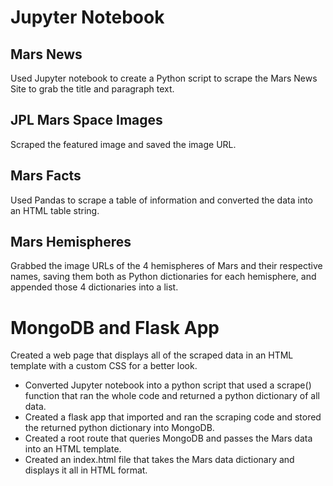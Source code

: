 # Jupyter Notebook
## Mars News
Used Jupyter notebook to create a Python script to scrape the Mars News Site to grab the title and paragraph text.
## JPL Mars Space Images
Scraped the featured image and saved the image URL.
## Mars Facts
Used Pandas to scrape a table of information and converted the data into an HTML table string.
## Mars Hemispheres
Grabbed the image URLs of the 4 hemispheres of Mars and their respective names, saving them both as Python dictionaries for each hemisphere, and appended those 4 dictionaries into a list.
# MongoDB and Flask App
Created a web page that displays all of the scraped data in an HTML template with a custom CSS for a better look.
* Converted Jupyter notebook into a python script that used a scrape() function that ran the whole code and returned a python dictionary of all data.
* Created a flask app that imported and ran the scraping code and stored the returned python dictionary into MongoDB.
* Created a root route that queries MongoDB and passes the Mars data into an HTML template.
* Created an index.html file that takes the Mars data dictionary and displays it all in HTML format.
